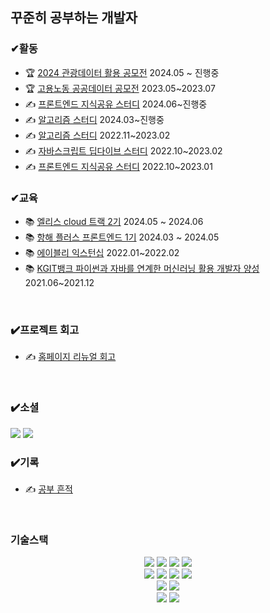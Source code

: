 ## 꾸준히 공부하는 개발자
  
 ### ✔활동
 <ul>
  <li>🏆 <a href="https://www.2024tourapi.com/">2024 관광데이터 활용 공모전</a> 2024.05 ~ 진행중 </li>
  <li>🏆 <a href="https://github.com/public-data-Competition/public-data-competition.git">고용노동 공공데이터 공모전</a> 2023.05~2023.07</li>
  <li>✍️ <a href="https://github.com/interview-study-front/frontend-interview-question">프론트엔드 지식공유 스터디</a> 2024.06~진행중</li>
  <li>✍️ <a href="https://github.com/Rising-Developers/algorithm-study">알고리즘 스터디</a> 2024.03~진행중 </li>
  <li>✍️ <a href="https://github.com/AlgorismTest/coding-test-study">알고리즘 스터디</a> 2022.11~2023.02 </li>
  <li>✍️ <a href="https://github.com/fe-book-study/modern-javascript-deep-dive">자바스크립트 딥다이브 스터디</a> 2022.10~2023.02</li>
  <li>✍️ <a href="https://github.com/interview-study-front/frontend-interview-question">프론트엔드 지식공유 스터디</a> 2022.10~2023.01</li>
</ul>

 ### ✔교육
 <ul>
   <li>📚 <a href="#">엘리스 cloud 트랙 2기</a> 2024.05 ~ 2024.06 </li>
   <li>📚 <a href="https://github.com/Readme-Monster/readme-monster">항해 플러스 프론트엔드 1기</a> 2024.03 ~ 2024.05 </li>
   <li>📚 <a href="https://github.com/lee-ji-hong/frontend-mission">에이블리 익스턴십</a> 2022.01~2022.02</li>
   <li>📚 <a href="https://github.com/lee-ji-hong/homin_team">KGIT뱅크 파이썬과 자바를 연계한 머신러닝 활용 개발자 양성</a> 2021.06~2021.12</li>
</ul>
  
<br>

### ✔️프로젝트 회고
<ul>
  <li>✍️ <a href="https://coding-ocean.tistory.com/106">홈페이지 리뉴얼 회고</a></li>
</ul>

<br>
  
### ✔️소셜
  <a href="mailto:zhffktkdlekghjsxk@gmail.com"><img src="https://img.shields.io/badge/Email-EA4335?style=for-the-badge-square&logo=Gmail&logoColor=white"/></a>
  <a href="https://coding-ocean.tistory.com/"><img src="https://img.shields.io/badge/Blog-20C997?style=for-the-badge-square&logo=Blog&logoColor=white"/></a>

### ✔️기록
<ul>
  <li>✍️ <a href="https://bold-spell-0a8.notion.site/febe8f662de647a19a42dc8a10c19e87?pvs=4">공부 흔적</a></li>
</ul>

<br>
  
 ### 기술스택

<div align=center> 
  <img src="https://img.shields.io/badge/html5-E34F26?style=for-the-badge&logo=html5&logoColor=white"/>
  <img src="https://img.shields.io/badge/css-1572B6?style=for-the-badge&logo=css3&logoColor=white"/>
  <img src="https://img.shields.io/badge/javascript-F7DF1E?style=for-the-badge&logo=javascript&logoColor=black"> 
  <img src="https://img.shields.io/badge/typescript-3178C6?style=for-the-badge&logo=typescript&logoColor=white"/>
 <br>

  <img src="https://img.shields.io/badge/react.js-61DAFB?style=for-the-badge&logo=react&logoColor=black"/>
  <img src="https://img.shields.io/badge/next.js-000000?style=for-the-badge&logo=next.js&logoColor=white"/>
  <img src="https://img.shields.io/badge/vue.js-4FC08D?style=for-the-badge&logo=vue.js&logoColor=white"/>
  <img src="https://img.shields.io/badge/nuxt.js-00DC82?style=for-the-badge&logo=nuxt.js&logoColor=white"/>
  <br>

  <img src="https://img.shields.io/badge/postgresql-4169E1?style=for-the-badge&logo=postgresql&logoColor=white"/>
  <img src="https://img.shields.io/badge/firebase-FFCA28?style=for-the-badge&logo=firebase&logoColor=black"/>
  <br>
  
  <img src="https://img.shields.io/badge/github-181717?style=for-the-badge&logo=github&logoColor=white"/>
  <img src="https://img.shields.io/badge/git-F05032?style=for-the-badge&logo=git&logoColor=white"/>
  <br>
</div>


